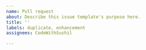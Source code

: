 ```yaml
---
name: Pull request
about: Describe this issue template's purpose here.
title: ''
labels: duplicate, enhancement
assignees: CodeWithSushil

---
```



